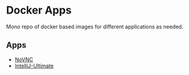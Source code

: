 # Docker Apps

Mono repo of docker based images for different applications as needed.

## Apps

- [NoVNC](./novnc)
- [IntelliJ-Ultimate](./intellij)
